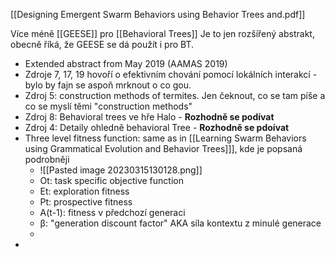 [[Designing Emergent Swarm Behaviors using Behavior Trees and.pdf]]

Více méně [[GEESE]] pro [[Behavioral Trees]]
Je to jen rozšířený abstrakt, obecně říká, že GEESE se dá použít i pro BT. 

* Extended abstract from May 2019 (AAMAS 2019)
* Zdroje 7, 17, 19 hovoří o efektivním chování pomocí lokálních interakcí - bylo by fajn se aspoň mrknout o co gou.
* Zdroj 5: construction methods of termites. Jen čeknout, co se tam píše a co se myslí těmi "construction methods"
* Zdroj 8: Behavioral trees ve hře Halo - **Rozhodně se podívat**
* Zdroj 4: Detaily ohledně behavioral Tree - **Rozhodně se pdoívat**
* Three level fitness function: same as in [[Learning Swarm Behaviors using Grammatical Evolution and Behavior Trees]]], kde je popsaná podrobněji
	* ![[Pasted image 20230315130128.png]]
	* Ot: task specific objective function
	* Et: exploration fitness
	* Pt: prospective fitness
	* A(t-1): fitness v předchozí generaci
	* β: "generation discount factor" AKA síla kontextu z minulé generace
	* 
* 
